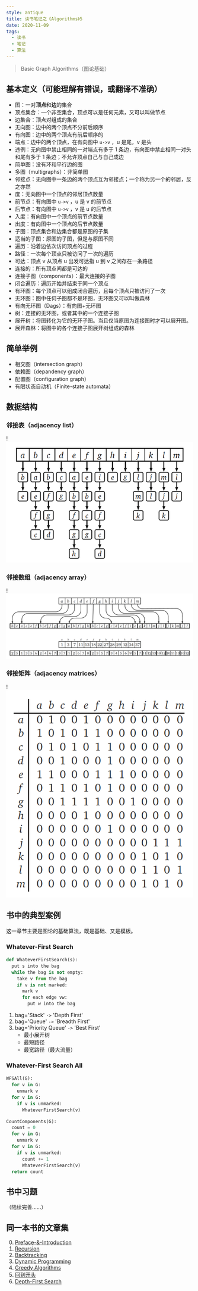 ```yaml
---
style: antique
title: 读书笔记之《Algorithms》5
date: 2020-11-09
tags:
  - 读书
  - 笔记
  - 算法
---
```


> Basic Graph Algorithms（图论基础）

## 基本定义（可能理解有错误，或翻译不准确）

- 图：一对**顶点**和**边**的集合
- 顶点集合：一个非空集合，顶点可以是任何元素，又可以叫做节点
- 边集合：顶点对组成的集合
- 无向图：边中的两个顶点不分前后顺序
- 有向图：边中的两个顶点有前后顺序的
- 端点：边中的两个顶点，在有向图中 `u->v` ，u 是尾，v 是头
- 违例：无向图中禁止相同的一对端点有多于 1 条边，有向图中禁止相同一对头和尾有多于 1 条边；不允许顶点自己与自己成边
- 简单图：没有环和平行边的图
- 多图（multigraphs）：非简单图
- 邻接点：无向图中一条边的两个顶点互为邻接点；一个称为另一个的邻居，反之亦然
- 度：无向图中一个顶点的邻居顶点数量
- 前节点：有向图中 `u->v` ，u 是 v 的前节点
- 后节点：有向图中 `u->v` ，v 是 u 的后节点
- 入度：有向图中一个顶点的前节点数量
- 出度：有向图中一个顶点的后节点数量
- 子图：顶点集合和边集合都是原图的子集
- 适当的子图：原图的子图，但是与原图不同
- 遍历：沿着边依次访问顶点的过程
- 路径：一次每个顶点只被访问了一次的遍历
- 可达：顶点 v 从顶点 u 出发可达指 u 到 v 之间存在一条路径
- 连接的：所有顶点间都是可达的
- 连接子图（components）：最大连接的子图
- 闭合遍历：遍历开始并结束于同一个顶点
- 有环图：每个顶点可以组成闭合遍历，且每个顶点只被访问了一次
- 无环图：图中任何子图都不是环图，无环图又可以叫做森林
- 有向无环图（Dags）：有向图+无环图
- 树：连接的无环图，或者其中的一个连接子图
- 展开树：将图转化为它的无环子图。当且仅当原图为连接图时才可以展开图。
- 展开森林：将图中的各个连接子图展开树组成的森林

## 简单举例

- 相交图（intersection graph）
- 依赖图（depandency graph）
- 配置图（configuration graph）
- 有限状态自动机（Finite-state automata）

## 数据结构

### 邻接表（adjacency list）

!![邻接表（adjacency list）](Algorithms-5-Basic-Graph/adjacency-list.png '=400px-')

### 邻接数组（adjacency array）

!![邻接数组（adjacency array）](Algorithms-5-Basic-Graph/adjacency-array.png '=900px-')

### 邻接矩阵（adjacency matrices）

!![邻接矩阵（adjacency matrices）](Algorithms-5-Basic-Graph/adjacency-matrices.png '=400px-')

## 书中的典型案例

这一章节主要是图论的基础算法，既是基础、又是模板。

### Whatever-First Search

```python
def WhateverFirstSearch(s):
  put s into the bag
  while the bag is not empty:
    take v from the bag
    if v is not marked:
      mark v
      for each edge vw:
        put w into the bag
```

1. bag='Stack' `->` 'Depth First'
2. bag='Queue' `->` 'Breadth First'
3. bag='Priority Queue' `->` 'Best First'
   - 最小展开树
   - 最短路径
   - 最宽路径（最大流量）

### Whatever-First Search All

```python
WFSAll(G):
  for v in G:
    unmark v
  for v in G:
    if v is unmarked:
      WhateverFirstSearch(v)
```

```python
CountComponents(G):
  count = 0
  for v in G:
    unmark v
  for v in G:
    if v is unmarked:
      count += 1
      WhateverFirstSearch(v)
  return count
```

## 书中习题

（陆续完善……）

## 同一本书的文章集

0. [Preface-&-Introduction](post:Book-Algorithms-0-Preface-&-Introduction)
1. [Recursion](post:Book-Algorithms-1-Recursion)
1. [Backtracking](post:Book-Algorithms-2-Backtracking)
1. [Dynamic Programming](post:Book-Algorithms-3-Dynamic-Programming)
1. [Greedy Algorithms](post:Book-Algorithms-4-Greedy-Algorithms)
1. [回到开头](scroll-to-the-very-top)
1. [Depth-First Search](post:Book-Algorithms-6-Depth-First-Search)
